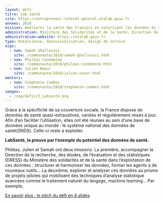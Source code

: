 ```yaml
---
layout: defi
titre: Lab Santé
site: https://entrepreneur-interet-general.etalab.gouv.fr
annees: 2018
mission: Améliorer la santé des Français en valorisant les données du système de santé
administration: Ministère des Solidarités et de la Santé, Direction de la recherche, des études, de l'évaluation et des statistiques
administration-website: https://etalab.gouv.fr
type: Datascience, datavisualisation, design de service
eigs:
  - nom: Samah Ghalloussi
	site: /communaute/2018/samah-ghalloussi.html
  - nom: Philéas Condemine
	site: /communaute/2018/phileas-condemine.html
  - nom: Julien Naour
	site: /communaute/2018/julien-naour.html
mentors:
  - nom: Stéphanie Combes
	site: /communaute/2018/stephanie-combes.html
images:
  - /img/defis/2_Labsanté.png
---
```


Grâce à la spécificité de sa couverture sociale, la France dispose de
données de santé quasi-exhaustives, variées et régulièrement mises à
jour. Afin d’en faciliter l’utilisation, elles ont été réunies au sein
d’une base de données unique au monde : le système national des
données de santé(SNDS). Celle-ci reste à exploiter.

**LabSanté, la preuve par l’exemple du potentiel des données de
santé.**

Philéas, Julien et Samah ont deux missions. La première, accompagner
la Direction de la recherche, des études, de l’évaluation et des
statistiques (DRESS) du Ministère des solidarités et de la santé dans
l’exploitation de ces données : structurer et harmoniser les données,
former les agents à de nouveaux outils… La deuxième, explorer et
analyser ces données au prisme de projets-pilotes qui mobilisent des
techniques d’analyse statistique avancées comme le traitement naturel
du langage, machine learning… Par exemple,

[En savoir plus : le pitch du défi en 4 slides](https://www.slideshare.net/secret/kDdGFby5vTiBbH)

